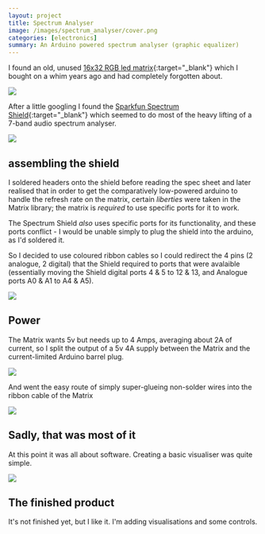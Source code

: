 ```yaml
---
layout: project
title: Spectrum Analyser
image: /images/spectrum_analyser/cover.png
categories: [electronics]
summary: An Arduino powered spectrum analyser (graphic equalizer)
---
```


I found an old, unused [16x32 RGB led matrix](https://www.adafruit.com/product/420){:target="_blank"} which I bought on a whim years ago and
had completely forgotten about.

![](/images/spectrum_analyser/led_matrix_rgbmatrix.jpg)

After a little googling I found the
[Sparkfun Spectrum Shield](https://www.amazon.com/SparkFun-Sparkfun-Spectrum-Shield/dp/B00X0K30I6){:target="_blank"}
which seemed to do most of the heavy lifting of a 7-band audio spectrum analyser.

![](/images/spectrum_analyser/shield.jpg)

## assembling the shield
I soldered headers onto the shield before reading the spec sheet and later realised that in order
to get the comparatively low-powered arduino to handle the refresh rate on the matrix, certain *liberties*
were taken in the Matrix library; the matrix is *required* to use specific ports for it to work.

The Spectrum Shield *also* uses specific ports for its functionality, and these ports conflict - I would be unable
simply to plug the shield into the arduino, as I'd soldered it.

So I decided to use coloured ribbon cables so I could redirect the 4 pins (2 analogue, 2 digital) that the Shield required
to ports that were avalaible (essentially moving the Shield digital ports 4 & 5 to 12 & 13, and Analogue ports A0 & A1 to A4 & A5).

![](/images/spectrum_analyser/jumper_cables.jpg)

## Power
The Matrix wants 5v but needs up to 4 Amps, averaging about 2A of current, so I split the output of a 5v 4A supply between the
Matrix and the current-limited Arduino barrel plug.

![](/images/spectrum_analyser/power.jpg)

And went the easy route of simply super-glueing non-solder wires into the ribbon cable of the Matrix

![](/images/spectrum_analyser/ribbon.jpg)

## Sadly, that was most of it

At this point it was all about software. Creating a basic visualiser was quite simple.

![](/images/spectrum_analyser/video.gif)

## The finished product

It's not finished yet, but I like it. I'm adding visualisations and some controls.
